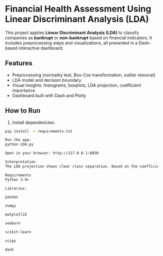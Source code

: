 # Financial Health Assessment Using Linear Discriminant Analysis (LDA)

This project applies **Linear Discriminant Analysis (LDA)** to classify companies as **bankrupt** or **non-bankrupt** based on financial indicators. It includes preprocessing steps and visualizations, all presented in a Dash-based interactive dashboard.

##  Features

- Preprocessing (normality test, Box-Cox transformation, outlier removal)
- LDA model and decision boundary
- Visual insights: histograms, boxplots, LDA projection, coefficient importance
- Dashboard built with Dash and Plotly


## How to Run

1. Install dependencies:

```bash
pip install -r requirements.txt

Run the app:
python LDA.py

Open in your browser: http://127.0.0.1:8050

Interpretation
The LDA projection shows clear class separation. Based on the coefficients plot, variables like V₅, V₆, and V₂₀ have the strongest influence on classification.

Requirements
Python 3.9+

Libraries:

pandas

numpy

matplotlib

seaborn

scikit-learn

scipy

dash
